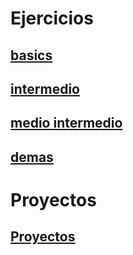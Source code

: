 # Ejercicios 
## <a href="ejercicies/basics/" target="_blank">basics</a>
## <a href="ejercicies/intermedio/" target="_blank">intermedio</a>
## <a href="ejercicies/medio intermedio/" target="_blank">medio intermedio</a>
## <a href="ejercicies/demas/" target="_blank">demas</a>

# Proyectos

## <a href="Proyectos/" target="_blank">Proyectos</a>







